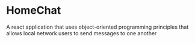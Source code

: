# HomeChat
A react application that uses object-oriented programming principles that allows local network users to send messages to one another 
